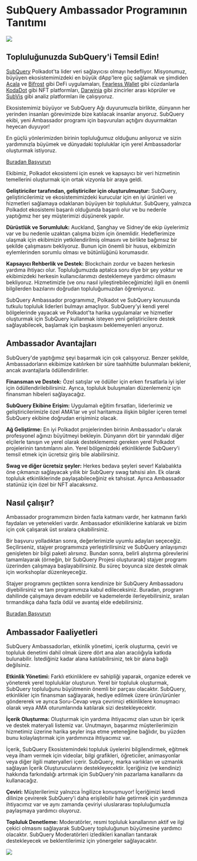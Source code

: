 # SubQuery Ambassador Programının Tanıtımı

![](https://miro.medium.com/max/1400/1*EC5wwTuoB6UK_EESGd8X8w.png)

## Topluluğunuzda SubQuery'i Temsil Edin!

[SubQuery](https://subquery.network/) Polkadot'ta lider veri sağlayıcısı olmayı hedefliyor. Misyonumuz, büyüyen ekosistemimizdeki en büyük dApp'lere güç sağlamak ve şimdiden [Acala](https://acala.network/) ve [Bifrost](https://bifrost.finance/) gibi DeFi uygulamaları, [Fearless Wallet](https://fearlesswallet.io/) gibi cüzdanlarla [KodaDot](https://kodadot.xyz/) gibi NFT platformları, [Darwinia](https://explorer.subquery.network/subquery/darwinia-network/darwinia) gibi zincirler arası köprüler ve [SubVis](https://subvis.io/) gibi analiz platformları ile çalışıyoruz.

Ekosistemimiz büyüyor ve SubQuery Ağı duyurumuzla birlikte, dünyanın her yerinden insanları görevimizde bize katılacak insanlar arıyoruz. SubQuery ekibi, yeni Ambassador programı için başvuruları açtığını duyurmaktan heyecan duyuyor!

En güçlü yönlerimizden birinin topluluğumuz olduğunu anlıyoruz ve sizin yardımınızla büyümek ve dünyadaki topluluklar için yerel Ambassadorlar oluşturmak istiyoruz.

[Buradan Başvurun](https://forms.gle/GXBbJ6LDpNfM2v1X6)

Ekibimiz, Polkadot ekosistemi için esnek ve kapsayıcı bir veri hizmetinin temellerini oluşturmak için ortak vizyonla bir araya geldi.

**Geliştiriciler tarafından, geliştiriciler için oluşturulmuştur:** SubQuery, geliştiricilerimiz ve ekosistemimizdeki kurucular için en iyi ürünleri ve hizmetleri sağlamaya odaklanan büyüyen bir topluluktur. SubQuery, yalnızca Polkadot ekosistemi başarılı olduğunda başarılı olur ve bu nedenle yaptığımız her şey müşterimizi düşünerek yapılır.

**Dürüstlük ve Sorumluluk:** Auckland, Şanghay ve Sidney'de ekip üyelerimiz var ve bu nedenle uzaktan çalışma bizim için önemlidir. Hedeflerimize ulaşmak için ekibimizin yetkilendirilmiş olmasını ve birlikte bağımsız bir şekilde çalışmasını bekliyoruz. Bunun için önemli bir husus, ekibimizin eylemlerinden sorumlu olması ve bütünlüğünü korumasıdır.

**Kapsayıcı Rehberlik ve Destek:** Blockchain zordur ve bazen herkesin yardıma ihtiyacı olur. Topluluğumuzda aptalca soru diye bir şey yoktur ve ekibimizdeki herkesin kullanıcılarımızı desteklemeye yardımcı olmasını bekliyoruz. Hizmetimizle (ve onu nasıl iyileştirebileceğimizle) ilgili en önemli bilgilerden bazılarını doğrudan topluluğumuzdan öğreniyoruz.

SubQuery Ambassador programımız, Polkadot ve SubQuery konusunda tutkulu topluluk liderleri bulmayı amaçlıyor. SubQuery'yi kendi yerel bölgelerinde yayacak ve Polkadot'ta harika uygulamalar ve hizmetler oluşturmak için SubQuery kullanmak isteyen yeni geliştiricilere destek sağlayabilecek, başlamak için başkasını beklemeyenleri arıyoruz.

## Ambassador Avantajları

SubQuery'de yaptığımız şeyi başarmak için çok çalışıyoruz. Benzer şekilde, Ambassadorların ekibimize katılırken bir süre taahhütte bulunmaları beklenir, ancak avantajlarla ödüllendirilirler.

**Finansman ve Destek:** Özel satışlar ve ödüller için erken fırsatlarla iyi işler için ödüllendirilebilirsiniz. Ayrıca, topluluk buluşmaları düzenlemeniz için finansman hibeleri sağlayacağız.

**SubQuery Ekibine Erişim:** Uygulamalı eğitim fırsatları, liderlerimiz ve geliştiricilerimizle özel AMA'lar ve yol haritamıza ilişkin bilgiler içeren temel SubQuery ekibine doğrudan erişiminiz olacak.

**Ağ Geliştirme:** En iyi Polkadot projelerinden birinin Ambassador'u olarak profesyonel ağınızı büyütmeyi bekleyin. Dünyanın dört bir yanındaki diğer elçilerle tanışın ve yerel olarak desteklememiz gereken yerel Polkadot projelerinin tanıtımlarını alın. Yerel bölgenizdeki etkinliklerde SubQuery'i temsil etmek için ücretsiz giriş bile alabilirsiniz.

**Swag ve diğer ücretsiz şeyler:** Herkes bedava şeyleri sever! Kalabalıkta öne çıkmanızı sağlayacak yıllık bir SubQuery swag tahsisi alın. Ek olarak topluluk etkinliklerinde paylaşabileceğiniz ek tahsisat. Ayrıca Ambassador statünüz için özel bir NFT alacaksınız.

## Nasıl çalışır?

Ambassador programımızın birden fazla katmanı vardır, her katmanın farklı faydaları ve yetenekleri vardır. Ambassador etkinliklerine katılarak ve bizim için çok çalışarak üst sıralara çıkabilirsiniz.

Bir başvuru yolladıktan sonra, değerlerimizle uyumlu adayları seçeceğiz. Seçilirseniz, stajyer programımıza yerleştirilirsiniz ve SubQuery anlayışınızı genişleten bir bilgi paketi alırsınız. Bundan sonra, belirli alıştırma görevlerini tamamlayarak (örneğin, bir SubQuery Projesi oluşturarak) stajyer programı üzerinden çalışmaya başlayabilirsiniz. Bu süreç boyunca size destek olmak için workshoplar düzenleyeceğiz.

Stajyer programını geçtikten sonra kendinize bir SubQuery Ambassadoru diyebilirsiniz ve tam programımıza kabul edileceksiniz. Buradan, program dahilinde çalışmaya devam edebilir ve kademelerde ilerleyebilirsiniz, sıraları tırmandıkça daha fazla ödül ve avantaj elde edebilirsiniz.

[Buradan Başvurun](https://forms.gle/GXBbJ6LDpNfM2v1X6)

## Ambassador Faaliyetleri

SubQuery Ambassadorları, etkinlik yönetimi, içerik oluşturma, çeviri ve topluluk denetimi dahil olmak üzere dört ana alan aracılığıyla katkıda bulunabilir. İstediğiniz kadar alana katılabilirsiniz, tek bir alana bağlı değilsiniz.

**Etkinlik Yönetimi:** Farklı etkinliklere ev sahipliği yaparak, organize ederek ve yöneterek yerel topluluklar oluşturun. Yerel bir topluluk oluşturmak, SubQuery topluluğunu büyütmenin önemli bir parçası olacaktır. SubQuery, etkinlikler için finansman sağlayarak, hediye edilmek üzere ürün/ürünler göndererek ve ayrıca Soru-Cevap veya çevrimiçi etkinliklere konuşmacı olarak veya AMA oturumlarında katılarak sizi destekleyecektir.

**İçerik Oluşturma:** Oluşturmak için yardıma ihtiyacımız olan uzun bir içerik ve destek materyali listemiz var. Unutmayın, başarımız müşterilerimizin hizmetimiz üzerine harika şeyler inşa etme yeteneğine bağlıdır, bu yüzden bunu kolaylaştırmak için yardımınıza ihtiyacımız var.

İçerik, SubQuery Ekosistemindeki topluluk üyelerini bilgilendirmek, eğitmek veya ilham vermek için videolar, bilgi grafikleri, öğreticiler, animasyonlar veya diğer ilgili materyalleri içerir. SubQuery, marka varlıkları ve uzmanlık sağlayan İçerik Oluşturucularını destekleyecektir. İçeriğiniz (ve kendiniz) hakkında farkındalığı artırmak için SubQuery'nin pazarlama kanallarını da kullanacağız.

**Çeviri:** Müşterilerimiz yalnızca İngilizce konuşmuyor! İçeriğimizi kendi dilinize çevirerek SubQuery'i daha erişilebilir hale getirmek için yardımınıza ihtiyacımız var ve aynı zamanda çeviriyi uluslararası topluluğumuzla paylaşmaya yardımcı oluyoruz.

**Topluluk Denetleme:** Moderatörler, resmi topluluk kanallarının aktif ve ilgi çekici olmasını sağlayarak SubQuery topluluğunun büyümesine yardımcı olacaktır. SubQuery Moderatörleri izledikleri kanalları tanıtarak destekleyecek ve beklentilerimiz için yönergeler sağlayacaktır.

![](https://miro.medium.com/max/1400/1*xj6_UL1ZWYzlLmlVk25JzQ.png)